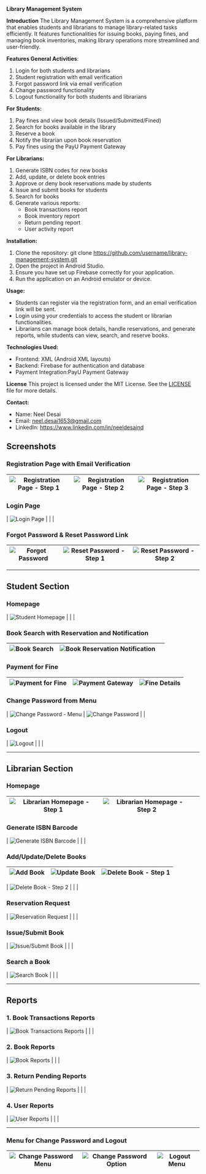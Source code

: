 **Library Management System**

**Introduction**
The Library Management System is a comprehensive platform that enables students and librarians to manage library-related tasks efficiently. It features functionalities for issuing books, paying fines, and managing book inventories, making library operations more streamlined and user-friendly.

**Features
General Activities**:
1. Login for both students and librarians
2. Student registration with email verification
3. Forgot password link via email verification
4. Change password functionality
5. Logout functionality for both students and librarians

**For Students:**
1. Pay fines and view book details (Issued/Submitted/Fined)
2. Search for books available in the library
3. Reserve a book
4. Notify the librarian upon book reservation
5. Pay fines using the PayU Payment Gateway

**For Librarians:**
1. Generate ISBN codes for new books
2. Add, update, or delete book entries
3. Approve or deny book reservations made by students
4. Issue and submit books for students
5. Search for books
6. Generate various reports:
   - Book transactions report
   - Book inventory report
   - Return pending report
   - User activity report

**Installation:**
1. Clone the repository:
   git clone https://github.com/username/library-management-system.git
2. Open the project in Android Studio.
3. Ensure you have set up Firebase correctly for your application.
4. Run the application on an Android emulator or device.

**Usage:**
- Students can register via the registration form, and an email verification link will be sent.
- Login using your credentials to access the student or librarian functionalities.
- Librarians can manage book details, handle reservations, and generate reports, while students can view, search, and reserve books.

**Technologies Used:**
- Frontend: XML (Android XML layouts)
- Backend: Firebase for authentication and database
- Payment Integration:PayU Payment Gateway

**License**
This project is licensed under the MIT License. See the [LICENSE](https://github.com/neeldesaind/Library-Management-Application/blob/master/LICENSE) file for more details.




**Contact:**
- Name: Neel Desai
- Email: neel.desai1653@gmail.com
- LinkedIn: https://www.linkedin.com/in/neeldesaind


## **Screenshots**

### **Registration Page with Email Verification**
| ![Registration Page - Step 1](https://github.com/user-attachments/assets/5dc9cf18-a0a4-478b-9c8b-095ef04d8b6b) | ![Registration Page - Step 2](https://github.com/user-attachments/assets/d66467b0-e538-4507-9e33-2daf92792482) | ![Registration Page - Step 3](https://github.com/user-attachments/assets/bcea9a4a-fb15-4a60-aa37-274e2ccb8b3c) |
| --- | --- | --- |

### **Login Page**
| ![Login Page](https://github.com/user-attachments/assets/f97dac80-ef5d-4a28-9e7d-237f0262a4ad) | | |

### **Forgot Password & Reset Password Link**
| ![Forgot Password](https://github.com/user-attachments/assets/d6733ef9-64fc-4014-9238-2f9dda6773b9) | ![Reset Password - Step 1](https://github.com/user-attachments/assets/86e2db30-f15d-4c7b-9976-d8bdf6d77cdd) | ![Reset Password - Step 2](https://github.com/user-attachments/assets/752921d0-b4ef-4765-88a8-3b5003f7d8fd) |
| --- | --- | --- |

---

## **Student Section**

### **Homepage**
| ![Student Homepage](https://github.com/user-attachments/assets/80eb5b08-39e7-4aab-82f9-065253c4d7b1) | | |

### **Book Search with Reservation and Notification**
| ![Book Search](https://github.com/user-attachments/assets/be90dc70-f164-46da-b45d-691890ac6b0f) | ![Book Reservation Notification](https://github.com/user-attachments/assets/1d815edc-e38a-4053-ab93-e9f68e35612f) | |
| --- | --- | --- |

### **Payment for Fine**
| ![Payment for Fine](https://github.com/user-attachments/assets/3b41b356-37a9-4ac3-8fa5-8d75a7c8cd10) | ![Payment Gateway](https://github.com/user-attachments/assets/aa7dfb67-70da-4e15-9d10-eda5f0f43b8a) | ![Fine Details](https://github.com/user-attachments/assets/8db6eadb-aa45-4cc5-80c4-cbe9d7c20919) |
| --- | --- | --- |

### **Change Password from Menu**
| ![Change Password - Menu](https://github.com/user-attachments/assets/d486f773-744f-4d2b-8d09-b7c2f03d14c8) | ![Change Password](https://github.com/user-attachments/assets/b2c6bcf3-da6b-448b-8243-62be453765b1) | | 

### **Logout**
| ![Logout](https://github.com/user-attachments/assets/97ca50fa-4885-4699-85d9-3100897ad81f) | | |

---

## **Librarian Section**

### **Homepage**
| ![Librarian Homepage - Step 1](https://github.com/user-attachments/assets/8e50f66a-e7e6-4167-8603-50d21605517e) | ![Librarian Homepage - Step 2](https://github.com/user-attachments/assets/40e8b354-ed7e-4a10-b508-25273ffd5f58) | |
| --- | --- | --- |

### **Generate ISBN Barcode**
| ![Generate ISBN Barcode](https://github.com/user-attachments/assets/0c2fe9e8-ef53-4278-b38d-a68d5e016471) | | |

### **Add/Update/Delete Books**
| ![Add Book](https://github.com/user-attachments/assets/8350663e-0502-47b1-b698-9b0d6af2cd12) | ![Update Book](https://github.com/user-attachments/assets/fd4d1de9-5238-4385-97eb-3959cea45b52) | ![Delete Book - Step 1](https://github.com/user-attachments/assets/72bed1a0-1ae8-4d41-b233-d3a04590739f) |
| --- | --- | --- |

| ![Delete Book - Step 2](https://github.com/user-attachments/assets/693bacb0-c0fc-434b-ad0e-d5414295529f) | | |

### **Reservation Request**
| ![Reservation Request](https://github.com/user-attachments/assets/f4c7df65-5b32-45ed-a87e-98b28f3650b7) | | |

### **Issue/Submit Book**
| ![Issue/Submit Book](https://github.com/user-attachments/assets/32b8fc94-4a06-434e-8041-fc88170a437b) | | |

### **Search a Book**
| ![Search Book](https://github.com/user-attachments/assets/e10d197a-e415-4f85-9260-fdacc7ec8247) | | |

---

## **Reports**

### **1. Book Transactions Reports**
| ![Book Transactions Reports](https://github.com/user-attachments/assets/440be72d-a8b7-4dd8-ac9c-697ef8ecefef) | | |

### **2. Book Reports**
| ![Book Reports](https://github.com/user-attachments/assets/44216c79-8925-4a41-96a9-7de7c7d9521c) | | |

### **3. Return Pending Reports**
| ![Return Pending Reports](https://github.com/user-attachments/assets/1de162e8-9876-4a9b-b24e-21ccb610f48c) | | |

### **4. User Reports**
| ![User Reports](https://github.com/user-attachments/assets/1a9d9e16-8592-49ee-a5c4-2a60cfabee33) | | |

---

### **Menu for Change Password and Logout**
| ![Change Password Menu](https://github.com/user-attachments/assets/55f2f4b9-9da7-4faa-821a-5f5d75207035) | ![Change Password Option](https://github.com/user-attachments/assets/89ea9bf3-bcff-4aeb-bfc2-9ddb50953c7d) | ![Logout Menu](https://github.com/user-attachments/assets/9426b06f-4f20-4fad-9477-0b84c922eb5e) |
| --- | --- | --- |
